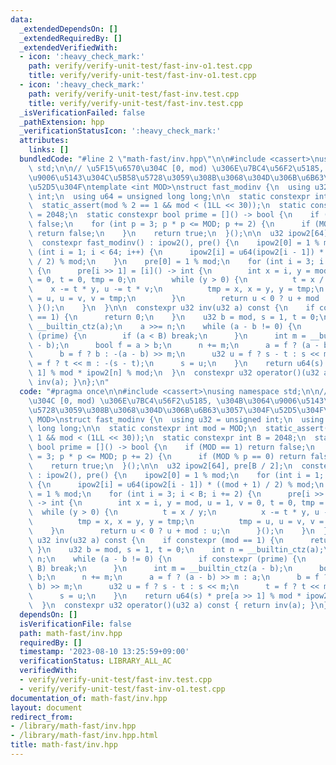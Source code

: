 ```yaml
---
data:
  _extendedDependsOn: []
  _extendedRequiredBy: []
  _extendedVerifiedWith:
  - icon: ':heavy_check_mark:'
    path: verify/verify-unit-test/fast-inv-o1.test.cpp
    title: verify/verify-unit-test/fast-inv-o1.test.cpp
  - icon: ':heavy_check_mark:'
    path: verify/verify-unit-test/fast-inv.test.cpp
    title: verify/verify-unit-test/fast-inv.test.cpp
  _isVerificationFailed: false
  _pathExtension: hpp
  _verificationStatusIcon: ':heavy_check_mark:'
  attributes:
    links: []
  bundledCode: "#line 2 \"math-fast/inv.hpp\"\n\n#include <cassert>\nusing namespace\
    \ std;\n\n// \u5F15\u6570\u304C [0, mod) \u306E\u7BC4\u56F2\u5185, \u304B\u3064\
    \u9006\u5143\u304C\u5B58\u5728\u3059\u308B\u3068\u304D\u306B\u6B63\u3057\u304F\
    \u52D5\u304F\ntemplate <int MOD>\nstruct fast_modinv {\n  using u32 = unsigned\
    \ int;\n  using u64 = unsigned long long;\n\n  static constexpr int mod = MOD;\n\
    \  static_assert(mod % 2 == 1 && mod < (1LL << 30));\n  static constexpr int B\
    \ = 2048;\n  static constexpr bool prime = []() -> bool {\n    if (MOD == 1) return\
    \ false;\n    for (int p = 3; p * p <= MOD; p += 2) {\n      if (MOD % p == 0)\
    \ return false;\n    }\n    return true;\n  }();\n\n  u32 ipow2[64], pre[B / 2];\n\
    \  constexpr fast_modinv() : ipow2(), pre() {\n    ipow2[0] = 1 % mod;\n    for\
    \ (int i = 1; i < 64; i++) {\n      ipow2[i] = u64(ipow2[i - 1]) * ((mod + 1)\
    \ / 2) % mod;\n    }\n    pre[0] = 1 % mod;\n    for (int i = 3; i < B; i += 2)\
    \ {\n      pre[i >> 1] = [i]() -> int {\n        int x = i, y = mod, u = 1, v\
    \ = 0, t = 0, tmp = 0;\n        while (y > 0) {\n          t = x / y;\n      \
    \    x -= t * y, u -= t * v;\n          tmp = x, x = y, y = tmp;\n          tmp\
    \ = u, u = v, v = tmp;\n        }\n        return u < 0 ? u + mod : u;\n     \
    \ }();\n    }\n  }\n\n  constexpr u32 inv(u32 a) const {\n    if constexpr (mod\
    \ == 1) {\n      return 0;\n    }\n    u32 b = mod, s = 1, t = 0;\n    int n =\
    \ __builtin_ctz(a);\n    a >>= n;\n    while (a - b != 0) {\n      if constexpr\
    \ (prime) {\n        if (a < B) break;\n      }\n      int m = __builtin_ctz(a\
    \ - b);\n      bool f = a > b;\n      n += m;\n      a = f ? (a - b) >> m : a;\n\
    \      b = f ? b : -(a - b) >> m;\n      u32 u = f ? s - t : s << m;\n      t\
    \ = f ? t << m : -(s - t);\n      s = u;\n    }\n    return u64(s) * pre[a >>\
    \ 1] % mod * ipow2[n] % mod;\n  }\n  constexpr u32 operator()(u32 a) const { return\
    \ inv(a); }\n};\n"
  code: "#pragma once\n\n#include <cassert>\nusing namespace std;\n\n// \u5F15\u6570\
    \u304C [0, mod) \u306E\u7BC4\u56F2\u5185, \u304B\u3064\u9006\u5143\u304C\u5B58\
    \u5728\u3059\u308B\u3068\u304D\u306B\u6B63\u3057\u304F\u52D5\u304F\ntemplate <int\
    \ MOD>\nstruct fast_modinv {\n  using u32 = unsigned int;\n  using u64 = unsigned\
    \ long long;\n\n  static constexpr int mod = MOD;\n  static_assert(mod % 2 ==\
    \ 1 && mod < (1LL << 30));\n  static constexpr int B = 2048;\n  static constexpr\
    \ bool prime = []() -> bool {\n    if (MOD == 1) return false;\n    for (int p\
    \ = 3; p * p <= MOD; p += 2) {\n      if (MOD % p == 0) return false;\n    }\n\
    \    return true;\n  }();\n\n  u32 ipow2[64], pre[B / 2];\n  constexpr fast_modinv()\
    \ : ipow2(), pre() {\n    ipow2[0] = 1 % mod;\n    for (int i = 1; i < 64; i++)\
    \ {\n      ipow2[i] = u64(ipow2[i - 1]) * ((mod + 1) / 2) % mod;\n    }\n    pre[0]\
    \ = 1 % mod;\n    for (int i = 3; i < B; i += 2) {\n      pre[i >> 1] = [i]()\
    \ -> int {\n        int x = i, y = mod, u = 1, v = 0, t = 0, tmp = 0;\n      \
    \  while (y > 0) {\n          t = x / y;\n          x -= t * y, u -= t * v;\n\
    \          tmp = x, x = y, y = tmp;\n          tmp = u, u = v, v = tmp;\n    \
    \    }\n        return u < 0 ? u + mod : u;\n      }();\n    }\n  }\n\n  constexpr\
    \ u32 inv(u32 a) const {\n    if constexpr (mod == 1) {\n      return 0;\n   \
    \ }\n    u32 b = mod, s = 1, t = 0;\n    int n = __builtin_ctz(a);\n    a >>=\
    \ n;\n    while (a - b != 0) {\n      if constexpr (prime) {\n        if (a <\
    \ B) break;\n      }\n      int m = __builtin_ctz(a - b);\n      bool f = a >\
    \ b;\n      n += m;\n      a = f ? (a - b) >> m : a;\n      b = f ? b : -(a -\
    \ b) >> m;\n      u32 u = f ? s - t : s << m;\n      t = f ? t << m : -(s - t);\n\
    \      s = u;\n    }\n    return u64(s) * pre[a >> 1] % mod * ipow2[n] % mod;\n\
    \  }\n  constexpr u32 operator()(u32 a) const { return inv(a); }\n};\n"
  dependsOn: []
  isVerificationFile: false
  path: math-fast/inv.hpp
  requiredBy: []
  timestamp: '2023-08-10 13:25:59+09:00'
  verificationStatus: LIBRARY_ALL_AC
  verifiedWith:
  - verify/verify-unit-test/fast-inv.test.cpp
  - verify/verify-unit-test/fast-inv-o1.test.cpp
documentation_of: math-fast/inv.hpp
layout: document
redirect_from:
- /library/math-fast/inv.hpp
- /library/math-fast/inv.hpp.html
title: math-fast/inv.hpp
---
```

